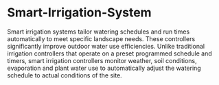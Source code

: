 # Smart-Irrigation-System
Smart irrigation systems tailor watering schedules and run times automatically to meet specific landscape needs. These controllers significantly improve outdoor water use efficiencies. Unlike traditional irrigation controllers that operate on a preset programmed schedule and timers, smart irrigation controllers monitor weather, soil conditions, evaporation and plant water use to automatically adjust the watering schedule to actual conditions of the site.
